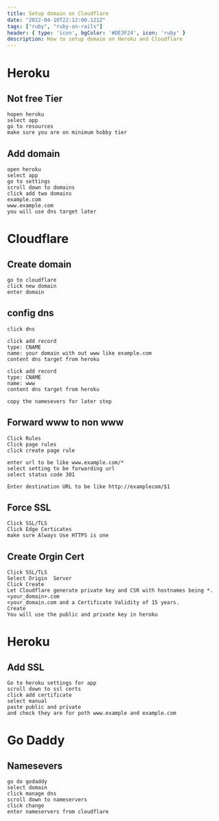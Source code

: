 ```yaml
---
title: Setup domain on Cloudflare
date: "2022-04-10T22:12:00.121Z"
tags: ["ruby", "ruby-on-rails"]
header: { type: 'icon', bgColor: '#DE3F24', icon: 'ruby' }
description: How to setup domain on Heroku and Cloudflare
---
```


# Heroku
## Not free Tier
```
hopen heroku
select app
go to resources
make sure you are on minimum hobby tier
```

## Add domain
```
open heroku
select app
go to settings
scroll down to domains
click add two domains
example.com
www.example.com
you will use dns target later
```

# Cloudflare
## Create domain
```
go to cloudflare
click new domain
enter domain
```

## config dns
```
click dns

click add record
type: CNAME
name: your domain with out www like example.com
content dns target from heroku

click add record
type: CNAME
name: www
content dns target from heroku

copy the namesevers for later step
```

## Forward www to non www
```
Click Rules
Click page rules
click create page rule

enter url to be like www.example.com/*
select setting to be forwarding url
select status code 301

Enter destination URL to be like http://examplecom/$1
```

## Force SSL
```
Click SSL/TLS
Click Edge Certicates
make sure Always Use HTTPS is one
```

## Create Orgin Cert
```
Click SSL/TLS
Select Origin  Server
Click Create
Let Cloudflare generate private key and CSR with hostnames being *.<your_domain>.com
<your_domain.com and a Certificate Validity of 15 years.
Create
You will use the public and private key in heroku
```

# Heroku
## Add SSL
```
Go to heroku settings for app
scroll down to ssl certs
click add certificate
select manual
paste public and private
and check they are for poth www.example and example.com
```

# Go Daddy
## Namesevers
```
go do godaddy
select domain
click manage dns
scroll down to nameservers
click change
enter nameservers from cloudflare
```